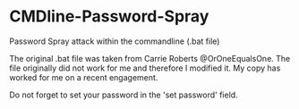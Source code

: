 # CMDline-Password-Spray
Password Spray attack within the commandline (.bat file)

The original .bat file was taken from Carrie Roberts @OrOneEqualsOne.
The file originally did not work for me and therefore I modified it.
My copy has worked for me on a recent engagement.

Do not forget to set your password in the 'set password' field.
